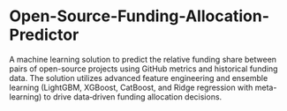 # Open-Source-Funding-Allocation-Predictor
A machine learning solution to predict the relative funding share between pairs of open-source projects using GitHub metrics and historical funding data. The solution utilizes advanced feature engineering and ensemble learning (LightGBM, XGBoost, CatBoost, and Ridge regression with meta-learning) to drive data‑driven funding allocation decisions.
